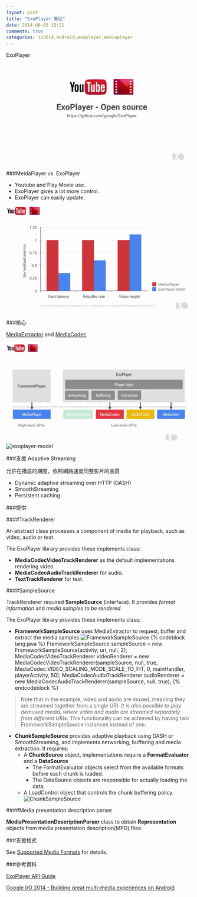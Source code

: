 ```yaml
---
layout: post
title: "ExoPlayer 筆記"
date: 2014-08-05 15:21
comments: true
categories: io2014,android,exoplayer,mediaplayer
---
```


ExoPlayer
![exoplayer-url](/images/exo_open_url.png)

###MeidaPlayer vs. ExoPlayer
* Youtube and Play Movie use.
* ExoPlayer gives a lot more control.
* ExoPlayer can easily update.

![exo vs mediaplayer](/images/exo_vs_mplayer.png)

###核心

[MediaExtractor](http://developer.android.com/reference/android/media/MediaExtractor.html)
and
[MediaCodec](http://developer.android.com/reference/android/media/MediaCodec.html)

![exoplayer-framework](/images/exo_framework.png)
![exoplayer-model](http://developer.android.com/images/exoplayer/object-model.png)


###支援 Adaptive Streaming

允許在播放的期間，依照網路速度同整影片的品質

* Dynamic adaptive streaming over HTTP (DASH)
* SmoothStreaming
* Persistent caching

###提供

####TrackRenderer

An abstract class processes a component of media for playback, such as video, audio or text.

The ExoPlayer library provides these implements class: 

* **MediaCodecVideoTrackRenderer** as the default implementations rendering video
* **MediaCodecAudioTrackRenderer** for audio.
* **TextTrackRenderer** for text.

####SampleSource

TrackRenderer required **SampleSource** (interface).
It provides *format information* and *media samples to be rendered*

The ExoPlayer library provides these implements class:

* **FrameworkSampleSource** uses MediaExtractor to request, buffer and extract the media samples.![FrameworkSampleSource](http://developer.android.com/images/exoplayer/frameworksamplesource.png)
{% codeblock lang:java %}
FrameworkSampleSource sampleSource = new FrameworkSampleSource(activity, uri, null, 2);
MediaCodecVideoTrackRenderer videoRenderer = new MediaCodecVideoTrackRenderer(sampleSource, null, true, MediaCodec.VIDEO_SCALING_MODE_SCALE_TO_FIT, 0, mainHandler, playerActivity, 50);
MediaCodecAudioTrackRenderer audioRenderer = new MediaCodecAudioTrackRenderer(sampleSource, null, true);
{% endcodeblock %}

> Note that in the example, video and audio are muxed, meaning they are streamed together from a single URI.
*It is also possible to play demuxed media, where video and audio are streamed separately from different URIs.*
This functionality can be achieved by having two FrameworkSampleSource instances instead of one.

* **ChunkSampleSource** provides adaptive playback using DASH or SmoothStreaming, and implements networking, buffering and media extraction. It requires:
  * A **ChunkSource** object, implementations require a **FormatEvaluator** and a **DataSource**
    * The FormatEvaluator objects select from the available formats before each chunk is loaded.
    * The DataSource objects are responsible for actually loading the data.
  * A LoadControl object that controls the chunk buffering policy. ![ChunkSampleSource](http://developer.android.com/images/exoplayer/adaptive-streaming.png)

####Media presentation description parser

**MediaPresentationDescriptionParser** class to obtain **Representation** objects from media presentation description(MPD) files.


###支援格式

See [Supported Media Formats](http://developer.android.com/guide/appendix/media-formats.html) for details.

###參考資料

[ExoPlayer API Guide](http://developer.android.com/guide/topics/media/exoplayer.html)

[Google I/O 2014 - Building great multi-media experiences on Android](http://developer.android.com/guide/topics/media/exoplayer.htm://www.youtube.com/watch?v=92fgcUNCHic&feature=youtube_gdata_player)

